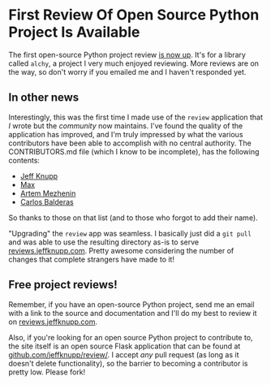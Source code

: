 # First Review Of Open Source Python Project Is Available

The first open-source Python project review [is now up](http://reviews.jeffknupp.com/reviews/alchy/2/). It's for a library called `alchy`,
a project I very much enjoyed reviewing. More reviews are on the way, so don't
worry if you emailed me and I haven't responded yet.

<!--more-->
## In other news

Interestingly, this was the first time I made use of the `review` application
that *I* wrote but the *community* now maintains. I've found the
quality of the application has improved, and I'm truly impressed by what the
various contributors have been able to accomplish with no central authority. The
CONTRIBUTORS.md file (which I know to be incomplete), has the following
contents:

* [Jeff Knupp](https://github.com/jeffknupp)
* [Max](https://github.com/mamachanko)
* [Artem Mezhenin](https://github.com/amezhenin)
* [Carlos Balderas](https://github.com/caisbalderas)

So thanks to those on that list (and to those who forgot to add their name).

"Upgrading" the `review` app was seamless. I basically just did a `git pull`
and was able to use the resulting directory as-is to serve
[reviews.jeffknupp.com](http://reviews.jeffknupp.com). Pretty awesome
considering the number of changes that complete strangers have made to it!

## Free project reviews!

Remember, if you have an open-source Python project, send me an email with a
link to the source and documentation and I'll do my best to review it on
[reviews.jeffknupp.com](http://reviews.jeffknupp.com).

Also, if you're looking for an open source Python project to contribute to, the
site itself is an open source Flask application that can be found at
[github.com/jeffknupp/review/](http://www.github.com/jeffknupp/review). I accept
*any* pull request (as long as it doesn't delete functionality), so the barrier
to becoming a contributor is pretty low. Please fork!
